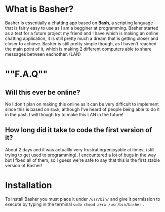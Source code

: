 # What is Basher?
Basher is essentially a chatting app based on **Bash**, a scripting language that is fairly easy to use as I am a begginer at programming.
Basher started as a test for a future project my friend and I have which is making an online chatting application, it is still pretty much a dream that is getting closer and closer to achieve.
Basher is still pretty simple though, as I haven't reached the main point of it, which is making 2 different computers able to share messages between eachother. (LAN)

# ""F.A.Q""
## Will this ever be online?
No I don't plan on making this online as it can be very difficult to implement since this is based on `Bash`, although I've heard of people being able to do it in the past.
I will though try to make this LAN in the future!

## How long did it take to code the first version of it?
About 2 days and it was actuallly very frustrating/enjoyable at times, (still trying to get used to programming).
I encountered a lot of bugs in the way but I fixed all of them, so I guess we're safe to say that this is the first stable version of Basher!

# Installation
To install Basher you must place it under `/usr/bin/` and give it permission to execute by typing in the terminal `sudo chmod a+rx /usr/bin/basher` .
